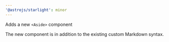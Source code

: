 ```yaml
---
'@astrojs/starlight': minor
---
```


Adds a new `<Aside>` component

The new component is in addition to the existing custom Markdown syntax.
